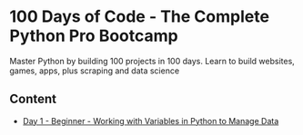 # 100 Days of Code - The Complete Python Pro Bootcamp
Master Python by building 100 projects in 100 days. Learn to build websites, games, apps, plus scraping and data science

## Content
- [Day 1 - Beginner - Working with Variables in Python to Manage Data](https://github.com/NaviRocker/100-days-of-python/tree/main/Day-1)

